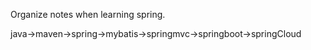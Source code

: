 Organize notes when learning spring.

java->maven->spring->mybatis->springmvc->springboot->springCloud